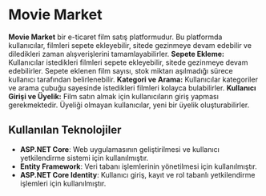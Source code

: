 # Movie Market

**Movie Market** bir e-ticaret film satış platformudur. Bu platformda kullanıcılar, filmleri sepete ekleyebilir, sitede gezinmeye devam edebilir ve diledikleri zaman alışverişlerini tamamlayabilirler. 
**Sepete Ekleme:** Kullanıcılar istedikleri filmleri sepete ekleyebilir, sitede gezinmeye devam edebilirler. Sepete eklenen film sayısı, stok miktarı aşılmadığı sürece kullanıcı tarafından belirlenebilir.
**Kategori ve Arama:** Kullanıcılar kategoriler ve arama çubuğu sayesinde istedikleri filmleri kolayca bulabilirler.
**Kullanıcı Girişi ve Üyelik:** Film satın almak için kullanıcıların giriş yapması gerekmektedir. Üyeliği olmayan kullanıcılar, yeni bir üyelik oluşturabilirler.

## Kullanılan Teknolojiler

- **ASP.NET Core**: Web uygulamasının geliştirilmesi ve kullanıcı yetkilendirme sistemi için kullanılmıştır.
- **Entity Framework**: Veri tabanı işlemlerinin yönetilmesi için kullanılmıştır.
- **ASP.NET Core Identity**: Kullanıcı giriş, kayıt ve rol tabanlı yetkilendirme işlemleri için kullanılmıştır.
